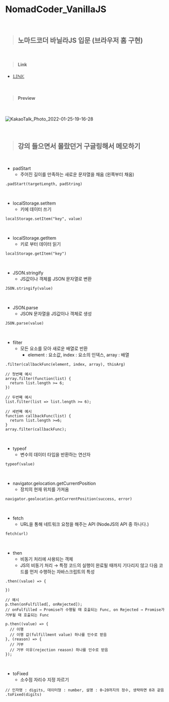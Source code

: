 # NomadCoder_VanillaJS

<br/>

> ## **노마드코더 바닐라JS 입문 (브라우저 홈 구현)**

<br/>

> #### Link
  + [𝕃𝕀ℕ𝕂](https://js-browser.netlify.app)

<br/>

> #### Preview

<br/>

![KakaoTalk_Photo_2022-01-25-19-16-28](https://user-images.githubusercontent.com/86834898/150960648-3907e14c-2a44-4627-96cc-c32400bc1ade.png)

<br/>

> ## **강의 들으면서 몰랐던거 구글링해서 메모하기**

<br/>

+ padStart 
  + 주어진 길이를 만족하는 새로운 문자열을 채움 (왼쪽부터 채움)
``` JS
.padStart(targetLength, padString) 
``` 

<br/>

+ localStorage.setItem
  + 키에 데이터 쓰기
``` JS
localStorage.setItem("key", value)
```

<br/>

+ localStorage.getItem
  + 키로 부터 데이터 읽기
``` JS
localStorage.getItem("key")
```

<br/>

+ JSON.stringify
  + JS값이나 객체를 JSON 문자열로 변환
``` JS
JSON.stringify(value)
```

<br/>

+ JSON.parse
  + JSON 문자열을 JS값이나 객체로 생성
``` JS
JSON.parse(value)
```

<br/>

+ filter
  + 모든 요소를 모아 새로운 배열로 반환
    + element : 요소값, index : 요소의 인덱스, array : 배열
``` JS
.filter(callbackFunc(element, index, array), thisArg)

// 첫번째 예시
array.filter(function(list) {
  return list.length >= 6;
})

// 두번째 예시
list.filter(list => list.length >= 6);

// 세번째 예시
function callbackFunc(list) {
  return list.length >=6;
}
array.filter(callbackFunc);
```

<br/>

+ typeof
  + 변수의 데이터 타입을 반환하는 연산자
``` JS
typeof(value)
```

<br/>

+ navigator.gelocation.getCurrentPosition
  + 장치의 현재 위치를 가져옴
``` JS
navigator.geolocation.getCurrentPosition(success, error)
```

<br/>

+ fetch
  + URL을 통해 네트워크 요청을 해주는 API (NodeJS의 API 중 하나다.)
``` JS
fetch(url)
```

<br/>

+ then
  + 비동기 처리에 사용되는 객체
  + JS의 비동기 처리 → 특정 코드의 실행이 완료될 때까지 기다리지 않고 다음 코드를 먼저 수행하는 자바스크립트의 특성
``` JS
.then((value) => {
  
})

// 예시
p.then(onFulfilled[, onRejected]);
// onFulfilled → Promise가 수행될 때 호출되는 Func, on Rejected → Promise가 거부될 때 호출되는 Func

p.then((value) => {
  // 이행
  // 이행 값(fulfillment value) 하나를 인수로 받음
}, (reason) => {
  // 거부
  // 거부 이유(rejection reason) 하나를 인수로 받음
});
```

<br/>

+ toFixed
  + 소수점 자리수 지정 자르기
``` JS
// 인자명 : digits, 데이터형 : number, 설명 : 0~20까지의 정수, 생략하면 0과 같음
.toFixed(digits)
```